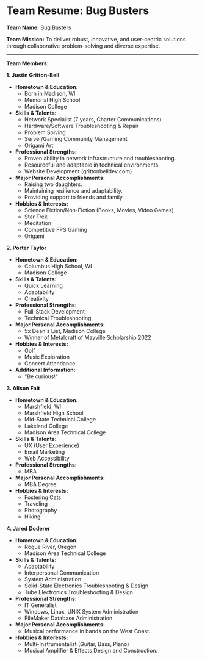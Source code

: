 # Team Resume: Bug Busters

**Team Name:** Bug Busters

**Team Mission:** To deliver robust, innovative, and user-centric solutions through collaborative problem-solving and diverse expertise.

---

**Team Members:**

**1. Justin Gritton-Bell**

* **Hometown & Education:**
    * Born in Madison, WI
    * Memorial High School
    * Madison College
* **Skills & Talents:**
    * Network Specialist (7 years, Charter Communications)
    * Hardware/Software Troubleshooting & Repair
    * Problem Solving
    * Server/Gaming Community Management
    * Origami Art
* **Professional Strengths:**
    * Proven ability in network infrastructure and troubleshooting.
    * Resourceful and adaptable in technical environments.
    * Website Development (grittonbelldev.com)
* **Major Personal Accomplishments:**
    * Raising two daughters.
    * Maintaining resilience and adaptability.
    * Providing support to friends and family.
* **Hobbies & Interests:**
    * Science Fiction/Non-Fiction (Books, Movies, Video Games)
    * Star Trek
    * Meditation
    * Competitive FPS Gaming
    * Origami

**2. Porter Taylor**

* **Hometown & Education:**
    * Columbus High School, WI
    * Madison College
* **Skills & Talents:**
    * Quick Learning
    * Adaptability
    * Creativity
* **Professional Strengths:**
    * Full-Stack Development
    * Technical Troubleshooting
* **Major Personal Accomplishments:**
    * 5x Dean's List, Madison College
    * Winner of Metalcraft of Mayville Scholarship 2022
* **Hobbies & Interests:**
    * Golf
    * Music Exploration
    * Concert Attendance
* **Additional Information:**
    * "Be curious!"

**3. Alison Fait**

* **Hometown & Education:**
    * Marshfield, WI
    * Marshfield High School
    * Mid-State Technical College
    * Lakeland College
    * Madison Area Technical College
* **Skills & Talents:**
    * UX (User Experience)
    * Email Marketing
    * Web Accessibility
* **Professional Strengths:**
    * MBA
* **Major Personal Accomplishments:**
    * MBA Degree
* **Hobbies & Interests:**
    * Fostering Cats
    * Traveling
    * Photography
    * Hiking

**4. Jared Doderer**

* **Hometown & Education:**
    * Rogue River, Oregon
    * Madison Area Technical College
* **Skills & Talents:**
    * Adaptability
    * Interpersonal Communication
    * System Administration
    * Solid-State Electronics Troubleshooting & Design
    * Tube Electronics Troubleshooting & Design
* **Professional Strengths:**
    * IT Generalist
    * Windows, Linux, UNIX System Administration
    * FileMaker Database Administration
* **Major Personal Accomplishments:**
    * Musical performance in bands on the West Coast.
* **Hobbies & Interests:**
    * Multi-Instrumentalist (Guitar, Bass, Piano)
    * Musical Amplifier & Effects Design and Construction.
